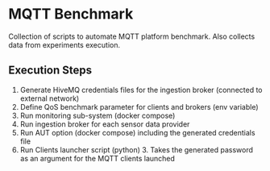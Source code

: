 # MQTT Benchmark
Collection of scripts to automate MQTT platform benchmark.
Also collects data from experiments execution.

## Execution Steps

1. Generate HiveMQ credentials files for the ingestion broker (connected to external network)
2. Define QoS benchmark parameter for clients and brokers (env variable)
2. Run monitoring sub-system (docker compose)
3. Run ingestion broker for each sensor data provider
2. Run AUT option (docker compose) including the generated credentials file
2. Run Clients launcher script (python)
   3. Takes the generated password as an argument for the MQTT clients launched
